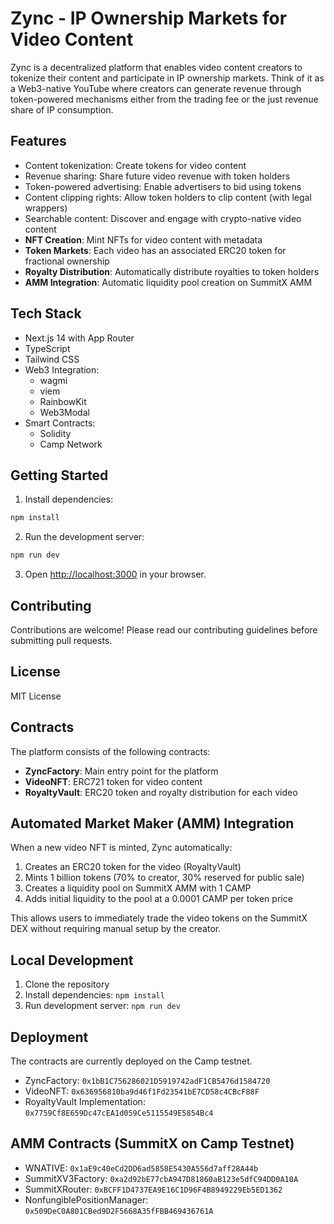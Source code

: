 # Zync - IP Ownership Markets for Video Content

Zync is a decentralized platform that enables video content creators to tokenize their content and participate in IP ownership markets. Think of it as a Web3-native YouTube where creators can generate revenue through token-powered mechanisms either from the trading fee or the just revenue share of IP consumption. 

## Features

- Content tokenization: Create tokens for video content
- Revenue sharing: Share future video revenue with token holders
- Token-powered advertising: Enable advertisers to bid using tokens
- Content clipping rights: Allow token holders to clip content (with legal wrappers)
- Searchable content: Discover and engage with crypto-native video content
- **NFT Creation**: Mint NFTs for video content with metadata
- **Token Markets**: Each video has an associated ERC20 token for fractional ownership
- **Royalty Distribution**: Automatically distribute royalties to token holders
- **AMM Integration**: Automatic liquidity pool creation on SummitX AMM

## Tech Stack

- Next.js 14 with App Router
- TypeScript
- Tailwind CSS
- Web3 Integration:
  - wagmi
  - viem
  - RainbowKit
  - Web3Modal
- Smart Contracts:
  - Solidity
  - Camp Network

## Getting Started

1. Install dependencies:
```bash
npm install
```

2. Run the development server:
```bash
npm run dev
```

3. Open [http://localhost:3000](http://localhost:3000) in your browser.

## Contributing

Contributions are welcome! Please read our contributing guidelines before submitting pull requests.

## License

MIT License

## Contracts

The platform consists of the following contracts:

- **ZyncFactory**: Main entry point for the platform
- **VideoNFT**: ERC721 token for video content
- **RoyaltyVault**: ERC20 token and royalty distribution for each video

## Automated Market Maker (AMM) Integration

When a new video NFT is minted, Zync automatically:

1. Creates an ERC20 token for the video (RoyaltyVault)
2. Mints 1 billion tokens (70% to creator, 30% reserved for public sale)
3. Creates a liquidity pool on SummitX AMM with 1 CAMP
4. Adds initial liquidity to the pool at a 0.0001 CAMP per token price

This allows users to immediately trade the video tokens on the SummitX DEX without requiring manual setup by the creator.

## Local Development

1. Clone the repository
2. Install dependencies: `npm install`
3. Run development server: `npm run dev`

## Deployment

The contracts are currently deployed on the Camp testnet.

- ZyncFactory: `0x1bB1C756286021D5919742adF1CB5476d1584720`
- VideoNFT: `0x636956810ba9d46f1Fd23541bE7CD58c4CBcF88F`
- RoyaltyVault Implementation: `0x7759Cf8E659Dc47cEA1d059Ce5115549E5854Bc4`

## AMM Contracts (SummitX on Camp Testnet)

- WNATIVE: `0x1aE9c40eCd2DD6ad5858E5430A556d7aff28A44b`
- SummitXV3Factory: `0xa2d92bE77cbA947D81860aB123e5dfC94DD0A10A`
- SummitXRouter: `0xBCFF1D4737EA9E16C1D96F4B8949229Eb5ED1362`
- NonfungiblePositionManager: `0x509DeC0A801CBed9D2F5668A35fFBB469436761A`

